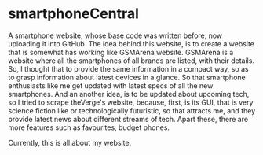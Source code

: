 # smartphoneCentral

A smartphone website, whose base code was written before, now uploading it into GitHub.
The idea behind this website, is to create a website that is somewhat has working like GSMArena website. GSMArena is a website where all the smartphones of all brands are listed, with their details.
So, I thought that to provide the same information in a compact way, so as to grasp information about latest devices in a glance. So that smartphone enthusiasts like me get updated with latest specs of all the new smartphones.
And an another idea, is to be updated about upcoming tech, so I tried to scrape theVerge's website, because, first, is its GUI, that is very science fiction like or technologically futuristic, so that attracts me, and they provide latest news about different streams of tech.
Apart these, there are more features such as favourites, budget phones.

Currently, this is all about my website.
